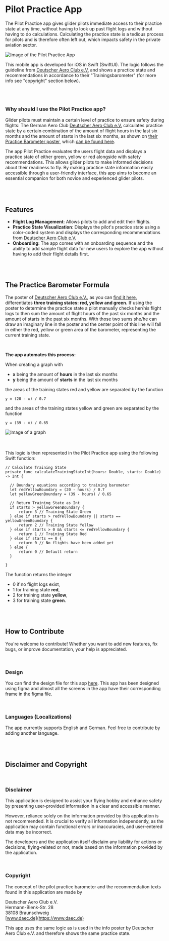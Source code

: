 

# Pilot Practice App

The Pilot Practice app gives glider pilots immediate access to their practice state at any time, without having to look up past flight logs and without having to do calculations.
Calculating the practice state is a tedious process for pilots and is therefore often left out, which impacts safety in the private aviation sector.


<img src="https://github.com/jonasclick/TBARO-Images/blob/main/Sideways%20with%20Text%20small.png" alt="Image of the Pilot Practice App" style="max-width: 100%; height: auto;">

This mobile app is developed for iOS in Swift (SwiftUI). The logic follows the guideline from [Deutscher Aero Club e.V.](https://www.daec.de) and shows a practice state and recommendations in accordance to their "Trainingsbarometer" (for more info see "copyright" section below).

<br><br>

### Why should I use the Pilot Practice app?

Glider pilots must maintain a certain level of practice to ensure safety during flights: The German Aero Club [Deutscher Aero Club e.V.](https://www.daec.de) calculates practice state by a certain combination of the amount of flight hours in the last six months and the amount of starts in the last six months, as shown on [their Practice Barometer poster](https://www.daec.de/media/files/2023/Sportarten/Segelflug/Downloads/DAeC-Trainingbarometer_A3-Plakat_RZ_Druck_a.pdf), which [can be found here](https://www.daec.de/sportarten/segelflug/downloads-termine/#c505).

The app Pilot Practice evaluates the users flight data and displays a practice state of either green, yellow or red alongside with safety recommendations. This allows glider pilots to make informed decisions about their readiness to fly. By making practice state information easily accessible through a user-friendly interface, this app aims to become an essential companion for both novice and experienced glider pilots.

<br><br>

## Features

-   **Flight Log Management**: Allows pilots to add and edit their flights.
-  **Practice State Visualization**: Displays the pilot's practice state using a color-coded system and displays the corresponding recommendations from [Deutscher Aero Club e.V.](https://www.daec.de)
-   **Onboarding**: The app comes with an onboarding sequence and the ability to add sample flight data for new users to explore the app without having to add their flight details first.

<br><br>

## The Practice Barometer Formula
The poster of [Deutscher Aero Club e.V.](https://www.daec.de), as you can [find it here](https://www.daec.de/media/files/2023/Sportarten/Segelflug/Downloads/DAeC-Trainingbarometer_A3-Plakat_RZ_Druck_a.pdf), differentiates **three training states: red, yellow and green.** If using the poster to determine the practice state a pilot manually checks her/his flight logs to then sum the amount of flight hours of the past six months and the amount of starts in the past six months. With those two sums she/he can draw an imaginary line in the poster and the center point of this line will fall in either the red, yellow or green area of the barometer, representing the current training state.

<br>

**The app automates this process:**

When creating a graph with 
 - **x** being the amount of **hours** in the last six months
 - **y** being the amount of **starts** in the last six months

the areas of the training states red and yellow are separated by the function

    y = (20 - x) / 0.7
    
and the areas of the training states yellow and green are separated by the function

    y = (39 - x) / 0.65


<img src="https://github.com/jonasclick/TBARO-Images/blob/main/Separator%20Lines%20Graph.png?raw=true" alt="Image of a graph" style="max-width: 100%; height: auto;">

<br><br>
This logic is then represented in the Pilot Practice app using the following Swift function:
        
    // Calculate Training State
    private func calculateTrainingStateInt(hours: Double, starts: Double) -> Int {
        
      // Boundary equations according to training barometer
      let redYellowBoundary = (20 - hours) / 0.7
      let yellowGreenBoundary = (39 - hours) / 0.65
      
      // Return Training State as Int
      if starts > yellowGreenBoundary {
          return 3 // Training State Green
      } else if starts > redYellowBoundary || starts == yellowGreenBoundary {
          return 2 // Training State Yellow
      } else if starts > 0 && starts <= redYellowBoundary {
          return 1 // Training State Red
      } else if starts == 0 {
          return 0 // No flights have been added yet
      } else {
          return 0 // Default return
      }
      
    }
    
The function returns the integer
 - 0 if no flight logs exist,
 - 1 for training state **red**,
 - 2 for training state **yellow**,
 - 3 for training state **green**.



<br><br>

## How to Contribute

You're welcome to contribute! Whether you want to add new features, fix bugs, or improve documentation, your help is appreciated.

<br>

### Design

You can find the design file for this app [here](https://www.figma.com/design/L1Fn3gFKQ1TWshIywxj2zx/Trainingsbarometer-App?node-id=0-1&t=8CDHrlqvVWP6JOLS-1).
This app has been designed using figma and almost all the screens in the app have their corresponding frame in the figma file.

<br>

### Languages (Localizations)

The app currently supports English and German. Feel free to contribute by adding another language.

<br><br>

## Disclaimer and Copyright

<br>

### Disclaimer

This application is designed to assist your flying hobby and enhance safety by presenting user-provided information in a clear and accessible manner.

However, reliance solely on the information provided by this application is not recommended. It is crucial to verify all information independently, as the application may contain functional errors or inaccuracies, and user-entered data may be incorrect.

The developers and the application itself disclaim any liability for actions or decisions, flying-related or not, made based on the information provided by the application.

<br>

### Copyright

The concept of the pilot practice barometer and the recommendation texts found in this application are made by

Deutscher Aero Club e.V.  
Hermann-Blenk-Str. 28  
38108 Braunschweig  
[www.daec.de](https://www.daec.de)

This app uses the same logic as is used in the info poster by Deutscher Aero Club e.V. and therefore shows the same practice state.
